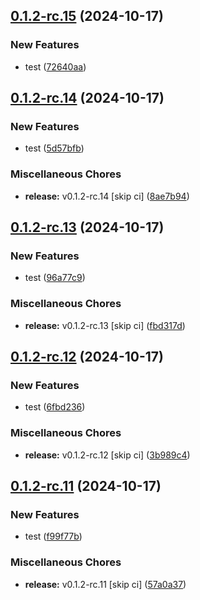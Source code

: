 ## [0.1.2-rc.15](https://github.com/KingTimer12/MYK-Desktop/compare/v0.1.2-rc.14...v0.1.2-rc.15) (2024-10-17)


### New Features

* test ([72640aa](https://github.com/KingTimer12/MYK-Desktop/commit/72640aa67874409cb26e909aed12d341950481a4))

## [0.1.2-rc.14](https://github.com/KingTimer12/MYK-Desktop/compare/v0.1.2-rc.13...v0.1.2-rc.14) (2024-10-17)


### New Features

* test ([5d57bfb](https://github.com/KingTimer12/MYK-Desktop/commit/5d57bfba57e29d2af06638fdf5cba4875bbbe60c))


### Miscellaneous Chores

* **release:** v0.1.2-rc.14 [skip ci] ([8ae7b94](https://github.com/KingTimer12/MYK-Desktop/commit/8ae7b9449b89923ae85c9b0234dcec4536e95267))

## [0.1.2-rc.13](https://github.com/KingTimer12/MYK-Desktop/compare/v0.1.2-rc.12...v0.1.2-rc.13) (2024-10-17)


### New Features

* test ([96a77c9](https://github.com/KingTimer12/MYK-Desktop/commit/96a77c978796afb40468a064a610e356b0fc9589))


### Miscellaneous Chores

* **release:** v0.1.2-rc.13 [skip ci] ([fbd317d](https://github.com/KingTimer12/MYK-Desktop/commit/fbd317db335e6e595b58ce852059a56be737521b))

## [0.1.2-rc.12](https://github.com/KingTimer12/MYK-Desktop/compare/v0.1.2-rc.11...v0.1.2-rc.12) (2024-10-17)


### New Features

* test ([6fbd236](https://github.com/KingTimer12/MYK-Desktop/commit/6fbd2362d416da9bd81c3c2d76561dc2e614574e))


### Miscellaneous Chores

* **release:** v0.1.2-rc.12 [skip ci] ([3b989c4](https://github.com/KingTimer12/MYK-Desktop/commit/3b989c4e8f743fc95cddaf20aaa0bf0a8223deb3))

## [0.1.2-rc.11](https://github.com/KingTimer12/MYK-Desktop/compare/v0.1.2-rc.10...v0.1.2-rc.11) (2024-10-17)


### New Features

* test ([f99f77b](https://github.com/KingTimer12/MYK-Desktop/commit/f99f77b5a0d4fddafb6b69fb621bbdcf1a7f25bd))


### Miscellaneous Chores

* **release:** v0.1.2-rc.11 [skip ci] ([57a0a37](https://github.com/KingTimer12/MYK-Desktop/commit/57a0a37b11828ce355ec131a100aede29cffa617))

